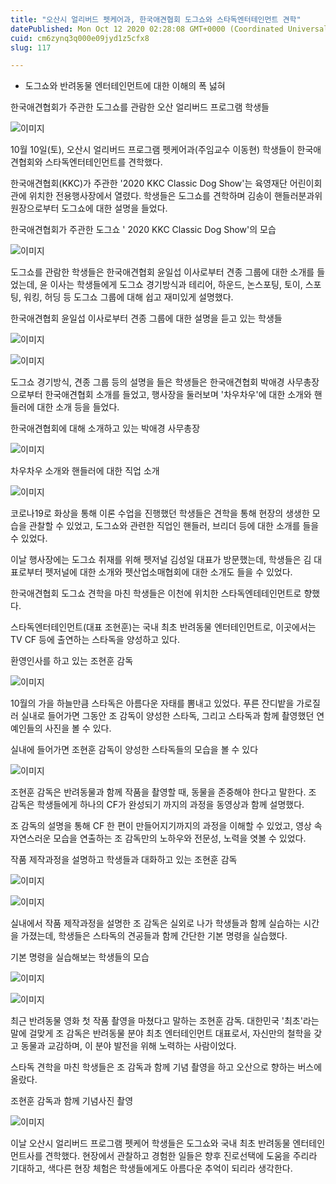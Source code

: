 ```yaml
---
title: "오산시 얼리버드 펫케어과, 한국애견협회 도그쇼와 스타독엔터테인먼트 견학"
datePublished: Mon Oct 12 2020 02:28:08 GMT+0000 (Coordinated Universal Time)
cuid: cm6zynq3q000e09jyd1z5cfx8
slug: 117

---
```



- 도그쇼와 반려동물 엔터테인먼트에 대한 이해의 폭 넗혀

한국애견협회가 주관한 도그쇼를 관람한 오산 얼리버드 프로그램 학생들

![이미지](https://cdn.hashnode.com/res/hashnode/image/upload/v1739246803180/c87dece1-43d1-453c-bff1-7442ff2d54e0.jpeg)

10월 10일(토), 오산시 얼리버드 프로그램 펫케어과(주임교수 이동현) 학생들이 한국애견협회와 스타독엔터테인먼트를 견학했다.

한국애견협회(KKC)가 주관한 '2020 KKC Classic Dog Show'는 육영재단 어린이회관에 위치한 전용행사장에서 열렸다. 학생들은 도그쇼를 견학하며 김송이 핸들러분과위원장으로부터 도그쇼에 대한 설명을 들었다.

한국애견협회가 주관한 도그쇼 ' 2020 KKC Classic Dog Show'의 모습

![이미지](https://cdn.hashnode.com/res/hashnode/image/upload/v1739246806118/a0538c9f-a54d-4015-9806-cbb071f792ed.jpeg)

도그쇼를 관람한 학생들은 한국애견협회 윤일섭 이사로부터 견종 그룹에 대한 소개를 들었는데, 윤 이사는 학생들에게 도그쇼 경기방식과 테리어, 하운드, 논스포팅, 토이, 스포팅, 워킹, 허딩 등 도그쇼 그룹에 대해 쉽고 재미있게 설명했다.

한국애견협회 윤일섭 이사로부터 견종 그룹에 대한 설명을 듣고 있는 학생들

![이미지](https://cdn.hashnode.com/res/hashnode/image/upload/v1739246808778/9031c4f3-fcf7-4ea5-81d3-eac8f2182f11.jpeg)

![이미지](https://cdn.hashnode.com/res/hashnode/image/upload/v1739246811401/5ec626eb-3cee-4667-acb1-a82689a77242.jpeg)

도그쇼 경기방식, 견종 그룹 등의 설명을 들은 학생들은 한국애견협회 박애경 사무총장으로부터 한국애견협회 소개를 들었고, 행사장을 둘러보며 '차우차우'에 대한 소개와 핸들러에 대한 소개 등을 들었다.

한국애견협회에 대해 소개하고 있는 박애경 사무총장

![이미지](https://cdn.hashnode.com/res/hashnode/image/upload/v1739246813412/18a129b4-33cb-4ece-9148-132ed75cec54.jpeg)

차우차우 소개와 핸들러에 대한 직업 소개

![이미지](https://cdn.hashnode.com/res/hashnode/image/upload/v1739246815814/0ef78740-fd01-4fa6-ab91-2dfab3acb3ae.jpeg)

코로나19로 화상을 통해 이론 수업을 진행했던 학생들은 견학을 통해 현장의 생생한 모습을 관찰할 수 있었고, 도그쇼와 관련한 직업인 핸들러, 브리더 등에 대한 소개를 들을 수 있었다.

이날 행사장에는 도그쇼 취재를 위해 펫저널 김성일 대표가 방문했는데, 학생들은 김 대표로부터 펫저널에 대한 소개와 펫산업소매협회에 대한 소개도 들을 수 있었다.

한국애견협회 도그쇼 견학을 마친 학생들은 이천에 위치한 스타독엔테테인먼트로 향했다.

스타독엔터테인먼트(대표 조현훈)는 국내 최초 반려동물 엔터테인먼트로, 이곳에서는 TV CF 등에 출연하는 스타독을 양성하고 있다.

환영인사를 하고 있는 조현훈 감독

![이미지](https://cdn.hashnode.com/res/hashnode/image/upload/v1739246818282/3de880b8-f7ed-47d7-beec-44b7477b6f41.jpeg)

10월의 가을 하늘만큼 스타독은 아름다운 자태를 뽐내고 있었다. 푸른 잔디밭을 가로질러 실내로 들어가면 그동안 조 감독이 양성한 스타독, 그리고 스타독과 함께 촬영했던 연예인들의 사진을 볼 수 있다.

실내에 들어가면 조현훈 감독이 양성한 스타독들의 모습을 볼 수 있다

![이미지](https://cdn.hashnode.com/res/hashnode/image/upload/v1739246820606/f6ce0e45-3d0e-4d64-9e44-d36569baf26b.jpeg)

조현훈 감독은 반려동물과 함께 작품을 촬영할 때, 동물을 존중해야 한다고 말한다. 조 감독은 학생들에게 하나의 CF가 완성되기 까지의 과정을 동영상과 함께 설명했다.

조 감독의 설명을 통해 CF 한 편이 만들어지기까지의 과정을 이해할 수 있었고, 영상 속 자연스러운 모습을 연출하는 조 감독만의 노하우와 전문성, 노력을 엿볼 수 있었다.

작품 제작과정을 설명하고 학생들과 대화하고 있는 조현훈 감독

![이미지](https://cdn.hashnode.com/res/hashnode/image/upload/v1739246822715/93c97628-b47f-4037-8378-8acad164b4d8.jpeg)

![이미지](https://cdn.hashnode.com/res/hashnode/image/upload/v1739246824911/760404d7-732c-40ca-99eb-518254746fab.jpeg)

실내에서 작품 제작과정을 설명한 조 감독은 실외로 나가 학생들과 함께 실습하는 시간을 가졌는데, 학생들은 스타독의 견공들과 함께 간단한 기본 명령을 실습했다.

기본 명령을 실습해보는 학생들의 모습

![이미지](https://cdn.hashnode.com/res/hashnode/image/upload/v1739246827085/9dfcd6be-237d-49ed-85f9-2d29885e3b67.jpeg)

![이미지](https://cdn.hashnode.com/res/hashnode/image/upload/v1739246829488/1b7808d7-27a0-49a2-9239-c9b86abfcab3.jpeg)

최근 반려동물 영화 첫 작품 촬영을 마쳤다고 말하는 조현훈 감독. 대한민국 '최초'라는 말에 걸맞게 조 감독은 반려동물 분야 최초 엔터테인먼트 대표로서, 자신만의 철학을 갖고 동물과 교감하며, 이 분야 발전을 위해 노력하는 사람이었다.

스타독 견학을 마친 학생들은 조 감독과 함께 기념 촬영을 하고 오산으로 향하는 버스에 올랐다.

조현훈 감독과 함께 기념사진 촬영

![이미지](https://cdn.hashnode.com/res/hashnode/image/upload/v1739246832428/5746d149-19a0-4e78-9e2d-1141d6e20546.jpeg)

이날 오산시 얼리버드 프로그램 펫케어 학생들은 도그쇼와 국내 최초 반려동물 엔터테인먼트사를 견학했다. 현장에서 관찰하고 경험한 일들은 향후 진로선택에 도움을 주리라 기대하고, 색다른 현장 체험은 학생들에게도 아름다운 추억이 되리라 생각한다.
